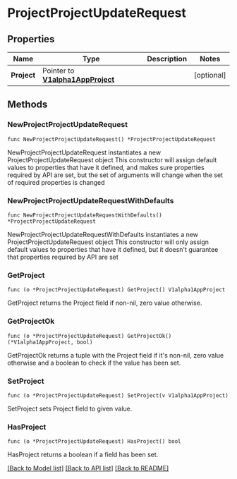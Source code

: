 # ProjectProjectUpdateRequest

## Properties

Name | Type | Description | Notes
------------ | ------------- | ------------- | -------------
**Project** | Pointer to [**V1alpha1AppProject**](V1alpha1AppProject.md) |  | [optional] 

## Methods

### NewProjectProjectUpdateRequest

`func NewProjectProjectUpdateRequest() *ProjectProjectUpdateRequest`

NewProjectProjectUpdateRequest instantiates a new ProjectProjectUpdateRequest object
This constructor will assign default values to properties that have it defined,
and makes sure properties required by API are set, but the set of arguments
will change when the set of required properties is changed

### NewProjectProjectUpdateRequestWithDefaults

`func NewProjectProjectUpdateRequestWithDefaults() *ProjectProjectUpdateRequest`

NewProjectProjectUpdateRequestWithDefaults instantiates a new ProjectProjectUpdateRequest object
This constructor will only assign default values to properties that have it defined,
but it doesn't guarantee that properties required by API are set

### GetProject

`func (o *ProjectProjectUpdateRequest) GetProject() V1alpha1AppProject`

GetProject returns the Project field if non-nil, zero value otherwise.

### GetProjectOk

`func (o *ProjectProjectUpdateRequest) GetProjectOk() (*V1alpha1AppProject, bool)`

GetProjectOk returns a tuple with the Project field if it's non-nil, zero value otherwise
and a boolean to check if the value has been set.

### SetProject

`func (o *ProjectProjectUpdateRequest) SetProject(v V1alpha1AppProject)`

SetProject sets Project field to given value.

### HasProject

`func (o *ProjectProjectUpdateRequest) HasProject() bool`

HasProject returns a boolean if a field has been set.


[[Back to Model list]](../README.md#documentation-for-models) [[Back to API list]](../README.md#documentation-for-api-endpoints) [[Back to README]](../README.md)


